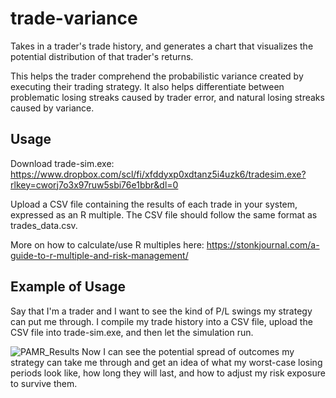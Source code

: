 # trade-variance
Takes in a trader's trade history, and generates a chart that visualizes the potential distribution of that trader's returns.

This helps the trader comprehend the probabilistic variance created by executing their trading strategy. It also helps differentiate between problematic losing streaks caused by trader error, and natural losing streaks caused by variance.

## Usage
Download trade-sim.exe: https://www.dropbox.com/scl/fi/xfddyxp0xdtanz5i4uzk6/tradesim.exe?rlkey=cworj7o3x97ruw5sbi76e1bbr&dl=0

Upload a CSV file containing the results of each trade in your system, expressed as an R multiple. The CSV file should follow the same format as trades_data.csv.

More on how to calculate/use R multiples here: https://stonkjournal.com/a-guide-to-r-multiple-and-risk-management/

## Example of Usage 
Say that I'm a trader and I want to see the kind of P/L swings my strategy can put me through. I compile my trade history into a CSV file, upload the CSV file into trade-sim.exe, and then let the simulation run.

![PAMR_Results](https://github.com/UndauntedFish/trade-variance/assets/58181651/cbb20b43-3537-402c-91ec-13ad8c6e6369)
Now I can see the potential spread of outcomes my strategy can take me through and get an idea of what my worst-case losing periods look like, how long they will last, and how to adjust my risk exposure to survive them.
